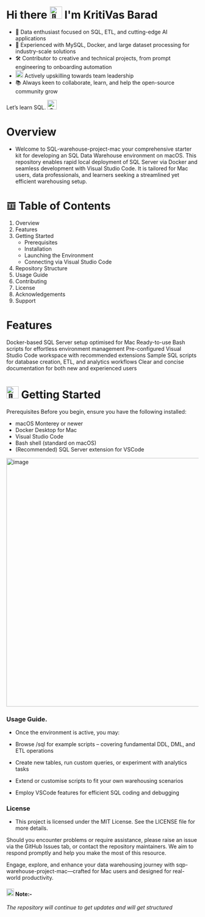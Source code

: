 # Hi there <picture> <source srcset="https://fonts.gstatic.com/s/e/notoemoji/latest/1f44b/512.webp" type="image/webp"> <img src="https://fonts.gstatic.com/s/e/notoemoji/latest/1f44b/512.gif" alt="👋" width="32" height="32"></picture> I'm KritiVas Barad

- 🚀 Data enthusiast focused on SQL, ETL, and cutting-edge AI applications
- 💼 Experienced with MySQL, Docker, and large dataset processing for industry-scale solutions
- 🛠️ Contributor to creative and technical projects, from prompt engineering to onboarding automation
- <picture> <source srcset="https://fonts.gstatic.com/s/e/notoemoji/latest/1f3af/512.webp" type="image/webp"> <img src="https://fonts.gstatic.com/s/e/notoemoji/latest/1f3af/512.gif" alt="🎯" width="20" height="20"> </picture> Actively upskilling towards team leadership
- 📚 Always keen to collaborate, learn, and help the open-source community grow

Let’s learn SQL. <picture> <source srcset="https://fonts.gstatic.com/s/e/notoemoji/latest/1f393/512.webp" type="image/webp"> <img src="https://fonts.gstatic.com/s/e/notoemoji/latest/1f393/512.gif" alt="🎓" width="25" height="25"> </picture>

# **Overview**
- Welcome to SQL-warehouse-project-mac your comprehensive starter kit for developing an SQL Data Warehouse environment on macOS.
This repository enables rapid local deployment of SQL Server via Docker and seamless development with Visual Studio Code.
It is tailored for Mac users, data professionals, and learners seeking a streamlined yet efficient warehousing setup.

# 𝌞 **Table of Contents**
1. Overview
2. Features
3. Getting Started
   - Prerequisites
   - Installation
   - Launching the Environment
   - Connecting via Visual Studio Code
4. Repository Structure
5. Usage Guide
6. Contributing
7. License
8. Acknowledgements
9. Support


# **Features**
Docker-based SQL Server setup optimised for Mac
Ready-to-use Bash scripts for effortless environment management
Pre-configured Visual Studio Code workspace with recommended extensions
Sample SQL scripts for database creation, ETL, and analytics workflows
Clear and concise documentation for both new and experienced users

# <picture> <source srcset="https://fonts.gstatic.com/s/e/notoemoji/latest/1f3c1/512.webp" type="image/webp"> <img src="https://fonts.gstatic.com/s/e/notoemoji/latest/1f3c1/512.gif" alt="🏁" width="32" height="32"> </picture> **Getting Started**

Prerequisites
Before you begin, ensure you have the following installed:
- macOS Monterey or newer
- Docker Desktop for Mac
- Visual Studio Code
- Bash shell (standard on macOS)
- (Recommended) SQL Server extension for VSCode


<img width="1561" height="652" alt="image" src="https://github.com/user-attachments/assets/d0ef87f5-39df-4cb8-b5dc-b3af7d9f6cb2" />


### **Usage Guide**.
- Once the environment is active, you may:

  
- Browse /sql for example scripts – covering fundamental DDL, DML, and ETL operations
- Create new tables, run custom queries, or experiment with analytics tasks
- Extend or customise scripts to fit your own warehousing scenarios
- Employ VSCode features for efficient SQL coding and debugging

### **License**
- This project is licensed under the MIT License. See the LICENSE file for more details.



Should you encounter problems or require assistance, please raise an issue via the GitHub Issues tab, or contact the repository maintainers. We aim to respond promptly and help you make the most of this resource.

Engage, explore, and enhance your data warehousing journey with sqp-warehouse-project-mac—crafted for Mac users and designed for real-world productivity.

#### <picture> <source srcset="https://fonts.gstatic.com/s/e/notoemoji/latest/270d_fe0f/512.webp" type="image/webp"> <img src="https://fonts.gstatic.com/s/e/notoemoji/latest/270d_fe0f/512.gif" alt="✍" width="20" height="20"> </picture> **Note:-**
_The repository will continue to get updates and will get structured_
